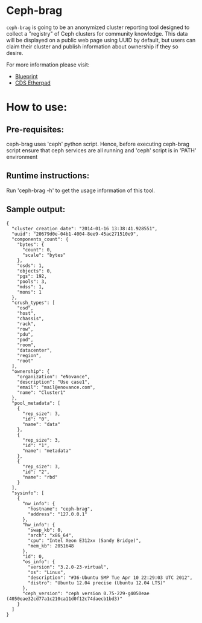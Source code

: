 # Ceph-brag

`ceph-brag` is going to be an anonymized cluster reporting tool designed to collect a "registry" of Ceph clusters for community knowledge.
This data will be displayed on a public web page using UUID by default, but users can claim their cluster and publish information about ownership if they so desire.

For more information please visit:

* [Blueprint](http://wiki.ceph.com/Planning/Blueprints/Firefly/Ceph-Brag)
* [CDS Etherpad](http://pad.ceph.com/p/cdsfirefly-ceph-brag)

How to use:
===========
Pre-requisites:
---------------
ceph-brag uses 'ceph' python script. Hence, before executing ceph-brag script ensure that ceph services are all running and 'ceph' script is in 'PATH' environment

Runtime instructions:
---------------------
Run 'ceph-brag -h' to get the usage information of this tool.

Sample output:
--------------

    {
      "cluster_creation_date": "2014-01-16 13:38:41.928551",
      "uuid": "20679d0e-04b1-4004-8ee9-45ac271510e9",
      "components_count": {
        "bytes": {
          "count": 0,
          "scale": "bytes"
        },
        "osds": 1,
        "objects": 0,
        "pgs": 192,
        "pools": 3,
        "mdss": 1,
        "mons": 1
      },
      "crush_types": [
        "osd",
        "host",
        "chassis",
        "rack",
        "row",
        "pdu",
        "pod",
        "room",
        "datacenter",
        "region",
        "root"
      ],
      "ownership": {
        "organization": "eNovance",
        "description": "Use case1",
        "email": "mail@enovance.com",
        "name": "Cluster1"
      },
      "pool_metadata": [
        {
          "rep_size": 3,
          "id": "0",
          "name": "data"
        },
        {
          "rep_size": 3,
          "id": "1",
          "name": "metadata"
        },
        {
          "rep_size": 3,
          "id": "2",
          "name": "rbd"
        }
      ],
      "sysinfo": [
        {
          "nw_info": {
            "hostname": "ceph-brag",
            "address": "127.0.0.1"
          },
          "hw_info": {
            "swap_kb": 0,
            "arch": "x86_64",
            "cpu": "Intel Xeon E312xx (Sandy Bridge)",
            "mem_kb": 2051648
          },
          "id": 0,
          "os_info": {
            "version": "3.2.0-23-virtual",
            "os": "Linux",
            "description": "#36-Ubuntu SMP Tue Apr 10 22:29:03 UTC 2012",
            "distro": "Ubuntu 12.04 precise (Ubuntu 12.04 LTS)"
          },
          "ceph_version": "ceph version 0.75-229-g4050eae (4050eae32cd77a1c210ca11d0f12c74daecb1bd3)"
        }
      ]
    }
